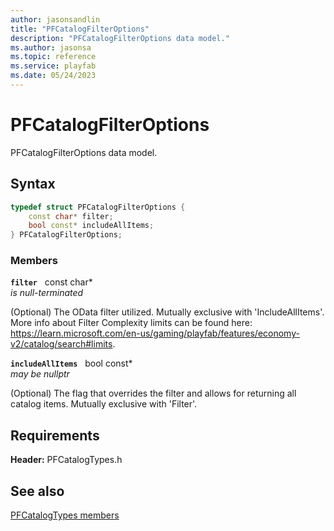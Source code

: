 ```yaml
---
author: jasonsandlin
title: "PFCatalogFilterOptions"
description: "PFCatalogFilterOptions data model."
ms.author: jasonsa
ms.topic: reference
ms.service: playfab
ms.date: 05/24/2023
---
```


# PFCatalogFilterOptions  

PFCatalogFilterOptions data model.  

## Syntax  
  
```cpp
typedef struct PFCatalogFilterOptions {  
    const char* filter;  
    bool const* includeAllItems;  
} PFCatalogFilterOptions;  
```
  
### Members  
  
**`filter`** &nbsp; const char*  
*is null-terminated*  
  
(Optional) The OData filter utilized. Mutually exclusive with 'IncludeAllItems'. More info about Filter Complexity limits can be found here: https://learn.microsoft.com/en-us/gaming/playfab/features/economy-v2/catalog/search#limits.
  
**`includeAllItems`** &nbsp; bool const*  
*may be nullptr*  
  
(Optional) The flag that overrides the filter and allows for returning all catalog items. Mutually exclusive with 'Filter'.
  
  
## Requirements  
  
**Header:** PFCatalogTypes.h
  
## See also  
[PFCatalogTypes members](../pfcatalogtypes_members.md)  

  
  
